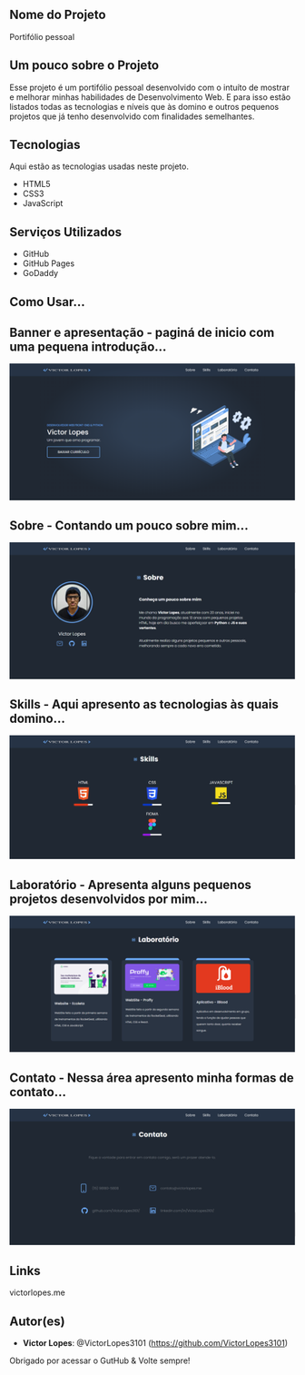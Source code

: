 ## Nome do Projeto
Portifólio pessoal

## Um pouco sobre o Projeto
Esse projeto é um portifólio pessoal desenvolvido com o intuíto de mostrar e melhorar minhas habilidades de Desenvolvimento Web. E para isso estão listados todas as tecnologias e níveis que às domino e outros pequenos projetos que já tenho desenvolvido com finalidades semelhantes.

## Tecnologias 
Aqui estão as tecnologias usadas neste projeto.
* HTML5
* CSS3
* JavaScript

## Serviços Utilizados
* GitHub
* GitHub Pages
* GoDaddy

## Como Usar... 
## Banner e apresentação - paginá de inicio com uma pequena introdução...
![banner screen](/imgs/home.png)

## Sobre - Contando um pouco sobre mim...
![sobre screen](/imgs/about.png)

## Skills - Aqui apresento as tecnologias às quais domino...
![skills screen](/imgs/skills.png)

## Laboratório - Apresenta alguns pequenos projetos desenvolvidos por mim...
![laboratório screen](/imgs/lab.png)

## Contato - Nessa área apresento minha formas de contato...
![contato screen](/imgs/contact.png)

## Links 
victorlopes.me

## Autor(es)
* **Victor Lopes**: @VictorLopes3101 (https://github.com/VictorLopes3101)

Obrigado por acessar o GutHub & Volte sempre!
